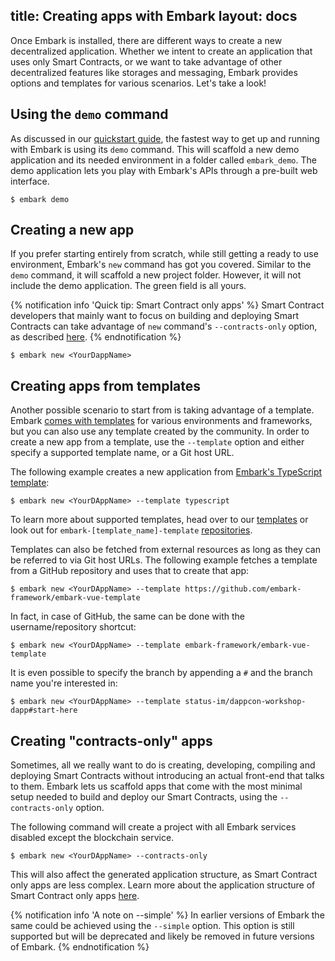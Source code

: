 title: Creating apps with Embark
layout: docs
---

Once Embark is installed, there are different ways to create a new decentralized application. Whether we intent to create an application that uses only Smart Contracts, or we want to take advantage of other decentralized features like storages and messaging, Embark provides options and templates for various scenarios. Let's take a look!

## Using the `demo` command

As discussed in our [quickstart guide](/docs/quick_start.html), the fastest way to get up and running with Embark is using its `demo` command. This will scaffold a new demo application and its needed environment in a folder called `embark_demo`. The demo application lets you play with Embark's APIs through a pre-built web interface.

```
$ embark demo
```

## Creating a new app

If you prefer starting entirely from scratch, while still getting a ready to use environment, Embark's `new` command has got you covered. Similar to the `demo` command, it will scaffold a new project folder. However, it will not include the demo application. The green field is all yours.

{% notification info 'Quick tip: Smart Contract only apps' %}
Smart Contract developers that mainly want to focus on building and deploying Smart Contracts can take advantage of `new` command's `--contracts-only` option, as described [here](create_project.html#Creating-“contracts-only”-apps).
{% endnotification %}

```
$ embark new <YourDappName>
```

## Creating apps from templates

Another possible scenario to start from is taking advantage of a template. Embark [comes with templates](/templates) for various environments and frameworks, but you can also use any template created by the community. In order to create a new app from a template, use the `--template` option and either specify a supported template name, or a Git host URL.

The following example creates a new application from [Embark's TypeScript template](https://github.com/embark-framework/embark-typescript-template):

```
$ embark new <YourDAppName> --template typescript
```

To learn more about supported templates, head over to our [templates](/templates) or look out for `embark-[template_name]-template` [repositories](https://github.com/embark-framework?utf8=%E2%9C%93&q=template&type=&language=).

Templates can also be fetched from external resources as long as they can be referred to via Git host URLs. The following example fetches a template from a GitHub repository and uses that to create that app:

```
$ embark new <YourDAppName> --template https://github.com/embark-framework/embark-vue-template
```

In fact, in case of GitHub, the same can be done with the username/repository shortcut:

```
$ embark new <YourDAppName> --template embark-framework/embark-vue-template
```

It is even possible to specify the branch by appending a `#` and the branch name you're interested in:

```
$ embark new <YourDAppName> --template status-im/dappcon-workshop-dapp#start-here
```

## Creating "contracts-only" apps

Sometimes, all we really want to do is creating, developing, compiling and deploying Smart Contracts without introducing an actual front-end that talks to them. Embark lets us scaffold apps that come with the most minimal setup needed to build and deploy our Smart Contracts, using the `--contracts-only` option.

The following command will create a project with all Embark services disabled except the blockchain service.

```
$ embark new <YourDAppName> --contracts-only
```

This will also affect the generated application structure, as Smart Contract only apps are less complex. Learn more about the application structure of Smart Contract only apps [here](structure.html#Simple-template-structure).

{% notification info 'A note on --simple' %}
In earlier versions of Embark the same could be achieved using the `--simple` option. This option is still supported but will be deprecated and likely be removed in future versions of Embark.
{% endnotification %}
